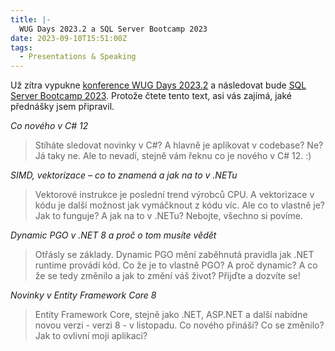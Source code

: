 ```yaml
---
title: |-
  WUG Days 2023.2 a SQL Server Bootcamp 2023
date: 2023-09-10T15:51:00Z
tags:
  - Presentations & Speaking
---
```

Už zítra vypukne [konference WUG Days 2023.2][1] a následovat bude [SQL Server Bootcamp 2023][2]. Protože čtete tento text, asi vás zajímá, jaké přednášky jsem připravil.

<!-- excerpt -->

_Co nového v C# 12_

> Stíháte sledovat novinky v C#? A hlavně je aplikovat v codebase? Ne? Já taky ne. Ale to nevadí, stejně vám řeknu co je nového v C# 12. :)

_SIMD, vektorizace – co to znamená a jak na to v .NETu_

> Vektorové instrukce je poslední trend výrobců CPU. A vektorizace v kódu je další možnost jak vymáčknout z kódu víc. Ale co to vlastně je? Jak to funguje? A jak na to v .NETu? Nebojte, všechno si povíme.

_Dynamic PGO v .NET 8 a proč o tom musíte vědět_

> Otřásly se základy. Dynamic PGO mění zaběhnutá pravidla jak .NET runtime provádí kód. Co že je to vlastně PGO? A proč dynamic? A co že se tedy změnilo a jak to změní váš život? Přijďte a dozvíte se! 

_Novinky v Entity Framework Core 8_

> Entity Framework Core, stejně jako .NET, ASP.NET a další nabídne novou verzi - verzi 8 - v listopadu. Co nového přináší? Co se změnilo? Jak to ovlivní moji aplikaci?

[1]: https://www.wug.cz/brno/akce/1550-WUG-Days-2023-2
[2]: https://www.wug.cz/brno/akce/1560-SQL-Server-Bootcamp-2023
